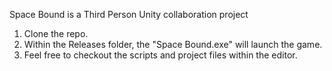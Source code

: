 Space Bound is a Third Person Unity collaboration project


1. Clone the repo.
2. Within the Releases folder, the "Space Bound.exe" will launch the game.
3. Feel free to checkout the scripts and project files within the editor.
